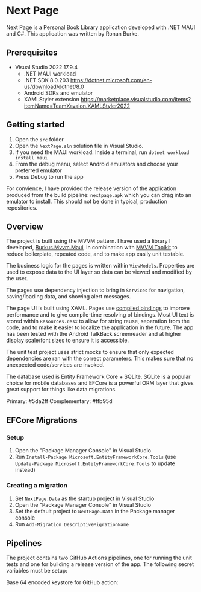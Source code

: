 # Next Page
Next Page is a Personal Book Library application developed with .NET MAUI and C#. This application was written by Ronan Burke.

## Prerequisites
- Visual Studio 2022 17.9.4
  - .NET MAUI workload
  - .NET SDK 8.0.203 https://dotnet.microsoft.com/en-us/download/dotnet/8.0
  - Android SDKs and emulator
  - XAMLStyler extension https://marketplace.visualstudio.com/items?itemName=TeamXavalon.XAMLStyler2022
  
## Getting started
1. Open the `src` folder
2. Open the `NextPage.sln` solution file in Visual Studio.
3. If you need the MAUI workload: Inside a terminal, run `dotnet workload install maui`
4. From the debug menu, select Android emulators and choose your preferred emulator
5. Press Debug to run the app

For convience, I have provided the release version of the application produced from the build pipeline: `nextpage.apk` which you can drag into an emulator to install. This should not be done in typical, production repositories.

## Overview
The project is built using the MVVM pattern. I have used a library I developed, [Burkus.Mvvm.Maui](https://github.com/BurkusCat/Burkus.Mvvm.Maui), in combination with [MVVM Toolkit](https://learn.microsoft.com/en-us/dotnet/communitytoolkit/mvvm/) to reduce boilerplate, repeated code, and to make app easily unit testable.

The business logic for the pages is written within `ViewModels`. Properties are used to expose data to the UI layer so data can be viewed and modified by the user.

The pages use dependency injection to bring in `Services` for navigation, saving/loading data, and showing alert messages.

The page UI is built using XAML. Pages use [compiled bindings](https://learn.microsoft.com/en-us/dotnet/maui/fundamentals/data-binding/compiled-bindings?view=net-maui-8.0) to improve performance and to give compile-time resolving of bindings. Most UI text is stored within `Resources.resx` to allow for string reuse, seperation from the code, and to make it easier to localize the application in the future. The app has been tested with the Android TalkBack screenreader and at higher display scale/font sizes to ensure it is accessible.

The unit test project uses strict mocks to ensure that only expected dependencies are ran with the correct parameters. This makes sure that no unexpected code/services are invoked.

The database used is Entity Framework Core + SQLite. SQLite is a popular choice for mobile databases and EFCore is a powerful ORM layer that gives great support for things like data migrations.

Primary: #5da2ff
Complementary: #ffb95d

## EFCore Migrations

### Setup

1. Open the "Package Manager Console" in Visual Studio
2. Run `Install-Package Microsoft.EntityFrameworkCore.Tools` (use `Update-Package Microsoft.EntityFrameworkCore.Tools` to update instead)

### Creating a migration

1. Set `NextPage.Data` as the startup project in Visual Studio
2. Open the "Package Manager Console" in Visual Studio
3. Set the default project to `NextPage.Data` in the Package manager console
4. Run `Add-Migration DescriptiveMigrationName`

## Pipelines
The project contains two GitHub Actions pipelines, one for running the unit tests and one for building a release version of the app. The following secret variables must be setup:


Base 64 encoded keystore for GitHub action: 